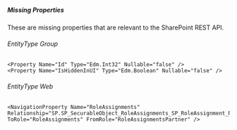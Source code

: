 ##### Missing Properties

These are missing properties that are relevant to the SharePoint REST API.

###### EntityType Group

```
<Property Name="Id" Type="Edm.Int32" Nullable="false" />
<Property Name="IsHiddenInUI" Type="Edm.Boolean" Nullable="false" />
```

###### EntityType Web

```
<NavigationProperty Name="RoleAssignments" Relationship="SP.SP_SecurableObject_RoleAssignments_SP_RoleAssignment_RoleAssignmentsPartner" ToRole="RoleAssignments" FromRole="RoleAssignmentsPartner" />
```